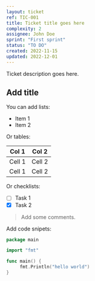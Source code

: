 ```yaml
---
layout: ticket
ref: TIC-001
title: Ticket title goes here
complexity: 2
assignee: John Doe
sprint: "First sprint"
status: "TO DO"
created: 2022-11-15
updated: 2022-12-01
---
```

Ticket description goes here.

## Add title

You can add lists:

- Item 1
- Item 2

Or tables:

Col 1 | Col 2
----- | -----
Cell 1 | Cell 2
Cell 1 | Cell 2

Or checklists:

- [ ] Task 1
- [x] Task 2

> Add some comments.

Add code snipets:

```go
package main

import "fmt"

func main() {
     fmt.Println("hello world")
}
```
